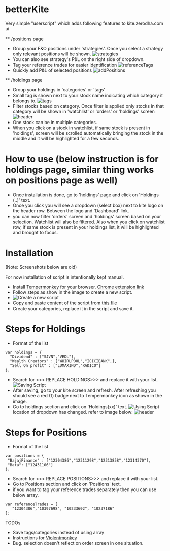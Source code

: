 # betterKite

Very simple "userscript" which adds following features to kite.zerodha.com ui

** /positions page
* Group your F&O positions under 'strategies'. Once you select a strategy only relevant positions will be shown.
![strategies](https://dl.dropbox.com/s/414mh3oqvx4ppf2/strategies.png?dl=0)
* You can also see strategy's P&L on the right side of dropdown.
* Tag your reference trades for easier identification
![referenceTags](https://dl.dropbox.com/s/i18bklcdebtagia/referenceTags.png?dl=0)
* Quickly add P&L of selected positions
![addPositions](https://dl.dropbox.com/s/mvavj8njmt2xvtp/pnlAddition.png?dl=0)

** /holdings page
* Group your holdings in 'categories' or 'tags'
* Small tag is shown next to your stock name indicating which category it belongs to.
![tags](https://dl.dropbox.com/s/ygk9id8c21b3mi8/HoldingsWithTags.png?dl=0)
* Filter stocks based on category. Once filter is applied only stocks in that category will be shown in 'watchlist' or 'orders' or 'holdings' screen
![header](https://dl.dropbox.com/s/zvefkb2pis0ygq4/headerWithTagSelector.png?dl=0)
* One stock can be in multiple categories.
* When you click on a stock in watchlist, if same stock is present in 'holdings', screen will be scrolled automatically bringing the stock in the middle and it will be highlighted for a few seconds.



# How to use (below instruction is for holdings page, similar thing works on positions page as well)
* Once installation is done, go to 'holdings' page and click on 'Holdings (..)' text.
* Once you click you will see a dropdown (select box) next to kite logo on the header row. Between the logo and 'Dashboard' link.
* you can now filter 'orders' screen and 'holdings' screen based on your selection. Watchlist will also be filtered. Also when you click on watchlist row, if same stock is present in your holdings list, it will be highlighted and brought to focus.

# Installation

(Note: Screenshots below are old)

For now installation of script is intentionally kept manual.
* Install [Tempermonkey](https://www.tampermonkey.net/) for your browser. [Chrome extension link](https://chrome.google.com/webstore/detail/tampermonkey/dhdgffkkebhmkfjojejmpbldmpobfkfo)
* Follow steps as show in the image to create a new script.
* ![Create a new script](https://dl.dropbox.com/s/k13sxt4wl6kfb4w/createNewScript.gif?dl=0)
* Copy and paste content of the script from [this file](https://raw.githubusercontent.com/amit0rana/betterKite/master/mySmallCasesOnKite.js)
* Create your categories, replace it in the script and save it.

# Steps for Holdings
* Format of the list
```
var holdings = {
  "Dividend" : ["SJVN","VEDL"],
  "Wealth Creators" : ["WHIRLPOOL","ICICIBANK",],
  "Sell On profit" : ["LUMAXIND","RADICO"]
};
```
* Search for <<< REPLACE HOLDINGS>>> and replace it with your list.
![Saving Script](https://dl.dropbox.com/s/geseihxqwzhmhe2/pasteAndSaveScript.gif?dl=0)
* After saving, go to your kite screen and refresh. After refreshing you should see a red (1) badge next to Tempermonkey icon as shown in the image.
* Go to holdings section and click on 'Holdings(xx)' text.
![Using Script](https://dl.dropbox.com/s/blxec4q9nop1jmo/usageScript.gif?dl=0)
location of dropdown has changed. refer to image below:
![header](https://dl.dropbox.com/s/zvefkb2pis0ygq4/headerWithTagSelector.png?dl=0)

# Steps for Positions
* Format of the list
```
var positions = {
 "BajajFinance" : ["12304386","12311298","12313858","12314370"],
 "Bata": ["12431106"]
};
```
* Search for <<< REPLACE POSITIONS>>> and replace it with your list.
* Go to Positions section and click on 'Positions' text.
* if you want to tag your reference trades separately then you can use below array.
```
var referenceTrades = [
   "12304386","10397698", "10233602", "10237186"
];
```

TODOs
* Save tags/categories instead of using array
* Instructions for [Violentmonkey](https://openuserjs.org/about/Violentmonkey-for-Chrome)
* Bug. selection doesn't reflect on order screen in one situation.

